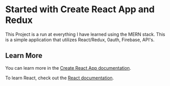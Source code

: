 # Started with Create React App and Redux

This Project is a run at everything I have learned using the MERN stack. 
This is a simple application that utilizes React/Redux, 0auth, Firebase, API's.

## Learn More

You can learn more in the [Create React App documentation](https://facebook.github.io/create-react-app/docs/getting-started).

To learn React, check out the [React documentation](https://reactjs.org/).
